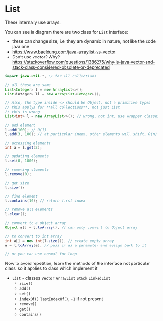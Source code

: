 # List

These internally use arrays.

You can see in diagram there are two class for `List` interface:

- these can change size, i.e. they are dynamic in nature, not like the code java one
- <https://www.baeldung.com/java-arraylist-vs-vector>
- Don’t use vector? Why? - <https://stackoverflow.com/questions/1386275/why-is-java-vector-and-stack-class-considered-obsolete-or-deprecated>

```java
import java.util.*; // for all collections

// all these are same
List<Integer> l = new ArrayList<>();
List<integer> ll = new ArrayList<Integer>();

// Also, the type inside <> should be Object, not a primitive types
// this applys for **all collections**, not just List
// this is wrong 
List<int> l = new ArrayList<>(); // wrong, not int, use wrapper classes Integer

// add element
l.add(100); // O(1)
l.add(3, 100); // at particular index, other elements will shift, O(n)

// accessing elements
int a = l.get(2);

// updating elements
l.set(0, 1000);

// removing elements
l.remove(0); 

// get size
l.size();

// find element
l.contains(10); // return first index

// remove all elements
l.clear();

// convert to a object array
Object a[] = l.toArray(); // can only convert to Object array

// to convert to int array
int a[] = new int[l.size()]; // create empty array
a = l.toArray(a); // pass it as a parameter and assign back to it

// or you can use normal for loop
```

Now to avoid repetition, learn the methods of the interface not particular class, so it applies to class which implement it.

- `List`  - classes `Vector` `ArrayList` `Stack` `LinkedList`
    - `size()`
    - `add()`
    - `set()`
    - `indexOf()` `lastIndexOf()`, `-1` if not present
    - `remove()`
    - `get()`
    - `contains()`

